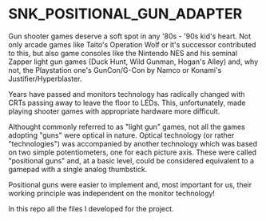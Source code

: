 # SNK_POSITIONAL_GUN_ADAPTER
Gun shooter games deserve a soft spot in any '80s - '90s kid's heart. Not only arcade games like Taito's Operation Wolf or it's successor contributed to this, but also game consoles like the Nintendo NES and his seminal Zapper light gun games (Duck Hunt, Wild Gunman, Hogan's Alley) and, why not, the Playstation one's GunCon/G-Con by Namco or Konami's Justifier/Hyperblaster.

Years have passed and monitors technology has radically changed with CRTs passing away to leave the floor to LEDs. This, unfortunately, made playing shooter games with appropriate hardware more difficult.

Althought commonly referred to as "light gun" games, not all the games adopting "guns" were optical in nature. Optical technology (or rather "technologies") was accompanied by another technology which was based on two simple potentiometers, one for each picture axis. These were called "positional guns" and, at a basic level, could be considered equivalent to a gamepad with a single analog thumbstick.

Positional guns were easier to implement and, most important for us, their working principle was independent on the monitor technology!

In this repo all the files I developed for the project.

